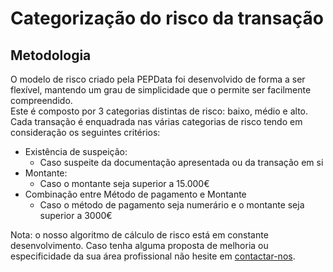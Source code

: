 # Categorização do risco da transação

## Metodologia

O modelo de risco criado pela PEPData foi desenvolvido de forma a ser flexível, mantendo um grau de simplicidade que o permite ser facilmente compreendido.   
Este é composto por 3 categorias distintas de risco: baixo, médio e alto. Cada transação é enquadrada nas várias categorias de risco tendo em consideração os seguintes critérios:

* Existência de suspeição: 
  * Caso suspeite da documentação apresentada ou da transação em si 
* Montante: 
  * Caso o montante seja superior a 15.000€
* Combinação entre Método de pagamento e Montante
  * Caso o método de pagamento seja numerário e o montante seja superior a 3000€

Nota: o nosso algoritmo de cálculo de risco está em constante desenvolvimento. Caso tenha alguma proposta de melhoria ou especificidade da sua área profissional não hesite em [contactar-nos](../../outros/contactos.md).

